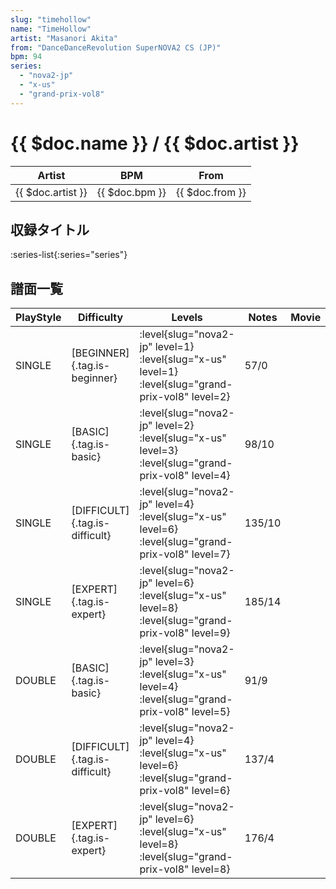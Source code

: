 ```yaml
---
slug: "timehollow"
name: "TimeHollow"
artist: "Masanori Akita"
from: "DanceDanceRevolution SuperNOVA2 CS (JP)"
bpm: 94
series:
  - "nova2-jp"
  - "x-us"
  - "grand-prix-vol8"
---
```


# {{ $doc.name }} / {{ $doc.artist }}

|Artist|BPM|From|
|------|---|----|
|{{ $doc.artist }}|{{ $doc.bpm }}|{{ $doc.from }}|

## 収録タイトル

:series-list{:series="series"}

## 譜面一覧

|PlayStyle|Difficulty|Levels|Notes|Movie|
|---------|----------|------|-----|-----|
|SINGLE|[BEGINNER]{.tag.is-beginner}|<div class="field is-grouped is-grouped-multiline"> :level{slug="nova2-jp" level=1} :level{slug="x-us" level=1} :level{slug="grand-prix-vol8" level=2}</div>|57/0||
|SINGLE|[BASIC]{.tag.is-basic}|<div class="field is-grouped is-grouped-multiline"> :level{slug="nova2-jp" level=2} :level{slug="x-us" level=3} :level{slug="grand-prix-vol8" level=4}</div>|98/10||
|SINGLE|[DIFFICULT]{.tag.is-difficult}|<div class="field is-grouped is-grouped-multiline"> :level{slug="nova2-jp" level=4} :level{slug="x-us" level=6} :level{slug="grand-prix-vol8" level=7}</div>|135/10||
|SINGLE|[EXPERT]{.tag.is-expert}|<div class="field is-grouped is-grouped-multiline"> :level{slug="nova2-jp" level=6} :level{slug="x-us" level=8} :level{slug="grand-prix-vol8" level=9}</div>|185/14||
|DOUBLE|[BASIC]{.tag.is-basic}|<div class="field is-grouped is-grouped-multiline"> :level{slug="nova2-jp" level=3} :level{slug="x-us" level=4} :level{slug="grand-prix-vol8" level=5}</div>|91/9||
|DOUBLE|[DIFFICULT]{.tag.is-difficult}|<div class="field is-grouped is-grouped-multiline"> :level{slug="nova2-jp" level=4} :level{slug="x-us" level=6} :level{slug="grand-prix-vol8" level=6}</div>|137/4||
|DOUBLE|[EXPERT]{.tag.is-expert}|<div class="field is-grouped is-grouped-multiline"> :level{slug="nova2-jp" level=6} :level{slug="x-us" level=8} :level{slug="grand-prix-vol8" level=8}</div>|176/4||
